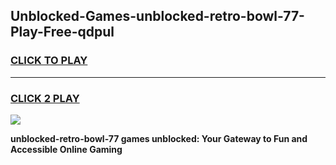 
## Unblocked-Games-unblocked-retro-bowl-77-Play-Free-qdpul
<h3>
<a href="https://premium76.site?title=unblocked-retro-bowl-77&ref=18A1">CLICK TO PLAY</a></h3>
<hr>

<h3>
<a href="https://premium76.site?title=unblocked-retro-bowl-77&ref=18A1">CLICK 2 PLAY</a>
  
</h3>

<a href="https://premium76.site?title=unblocked-retro-bowl-77&ref=18A1"><img src="https://clearcache.store/games.png"></a>


**unblocked-retro-bowl-77 games unblocked: Your Gateway to Fun and Accessible Online Gaming**
